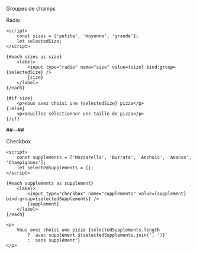<!-- .slide: class="with-code-bg-dark two-column" -->

Groupes de champs

Radio

```svelte
<script>
	const sizes = ['petite', 'moyenne', 'grande'];
	let selectedSize;
</script>

{#each sizes as size}
	<label>
		<input type="radio" name="size" value={size} bind:group={selectedSize} />
		{size}
	</label>
{/each}

{#if size}
	<p>Vous avez choisi une {selectedSize} pizza</p>
{:else}
	<p>Veuillez sélectionner une taille de pizza</p>
{/if}
```

##--##

Checkbox

<!-- .element style="margin-top: 110px;" -->

```svelte
<script>
	const supplements = ['Mozzarella', 'Burrata', 'Anchois', 'Ananas', 'Champignons'];
	let selectedSupplements = [];
</script>

{#each supplements as supplement}
	<label>
		<input type="checkbox" name="supplements" value={supplement} bind:group={selectedSupplements} />
		{supplement}
	</label>
{/each}

<p>
	Vous avez choisi une pizza {selectedSupplements.length
		? `avec supplément ${selectedSupplements.join(', ')}`
		: 'sans supplément'}
</p>
```
